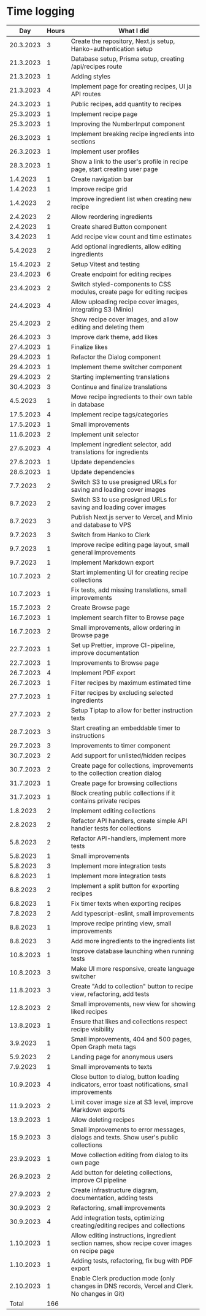 # Time logging

| Day       | Hours | What I did                                                                                       |
| --------- | ----- | ------------------------------------------------------------------------------------------------ |
| 20.3.2023 | 3     | Create the repository, Next.js setup, Hanko-authentication setup                                 |
| 21.3.2023 | 1     | Database setup, Prisma setup, creating /api/recipes route                                        |
| 21.3.2023 | 1     | Adding styles                                                                                    |
| 21.3.2023 | 4     | Implement page for creating recipes, UI ja API routes                                            |
| 24.3.2023 | 1     | Public recipes, add quantity to recipes                                                          |
| 25.3.2023 | 1     | Implement recipe page                                                                            |
| 25.3.2023 | 1     | Improving the NumberInput component                                                              |
| 26.3.2023 | 1     | Implement breaking recipe ingredients into sections                                              |
| 26.3.2023 | 1     | Implement user profiles                                                                          |
| 28.3.2023 | 1     | Show a link to the user's profile in recipe page, start creating user page                       |
| 1.4.2023  | 1     | Create navigation bar                                                                            |
| 1.4.2023  | 1     | Improve recipe grid                                                                              |
| 1.4.2023  | 2     | Improve ingredient list when creating new recipe                                                 |
| 2.4.2023  | 2     | Allow reordering ingredients                                                                     |
| 2.4.2023  | 1     | Create shared Button component                                                                   |
| 3.4.2023  | 1     | Add recipe view count and time estimates                                                         |
| 5.4.2023  | 2     | Add optional ingredients, allow editing ingredients                                              |
| 15.4.2023 | 2     | Setup Vitest and testing                                                                         |
| 23.4.2023 | 6     | Create endpoint for editing recipes                                                              |
| 23.4.2023 | 2     | Switch styled-components to CSS modules, create page for editing recipes                         |
| 24.4.2023 | 4     | Allow uploading recipe cover images, integrating S3 (Minio)                                      |
| 25.4.2023 | 2     | Show recipe cover images, and allow editing and deleting them                                    |
| 26.4.2023 | 3     | Improve dark theme, add likes                                                                    |
| 27.4.2023 | 1     | Finalize likes                                                                                   |
| 29.4.2023 | 1     | Refactor the Dialog component                                                                    |
| 29.4.2023 | 1     | Implement theme switcher component                                                               |
| 29.4.2023 | 2     | Starting implementing translations                                                               |
| 30.4.2023 | 3     | Continue and finalize translations                                                               |
| 4.5.2023  | 1     | Move recipe ingredients to their own table in database                                           |
| 17.5.2023 | 4     | Implement recipe tags/categories                                                                 |
| 17.5.2023 | 1     | Small improvements                                                                               |
| 11.6.2023 | 2     | Implement unit selector                                                                          |
| 27.6.2023 | 4     | Implement ingredient selector, add translations for ingredients                                  |
| 27.6.2023 | 1     | Update dependencies                                                                              |
| 28.6.2023 | 1     | Update dependencies                                                                              |
| 7.7.2023  | 2     | Switch S3 to use presigned URLs for saving and loading cover images                              |
| 8.7.2023  | 2     | Switch S3 to use presigned URLs for saving and loading cover images                              |
| 8.7.2023  | 3     | Publish Next.js server to Vercel, and Minio and database to VPS                                  |
| 9.7.2023  | 3     | Switch from Hanko to Clerk                                                                       |
| 9.7.2023  | 1     | Improve recipe editing page layout, small general improvements                                   |
| 9.7.2023  | 1     | Implement Markdown export                                                                        |
| 10.7.2023 | 2     | Start implementing UI for creating recipe collections                                            |
| 10.7.2023 | 1     | Fix tests, add missing translations, small improvements                                          |
| 15.7.2023 | 2     | Create Browse page                                                                               |
| 16.7.2023 | 1     | Implement search filter to Browse page                                                           |
| 16.7.2023 | 2     | Small improvements, allow ordering in Browse page                                                |
| 22.7.2023 | 1     | Set up Prettier, improve CI-pipeline, improve documentation                                      |
| 22.7.2023 | 1     | Improvements to Browse page                                                                      |
| 26.7.2023 | 4     | Implement PDF export                                                                             |
| 26.7.2023 | 1     | Filter recipes by maximum estimated time                                                         |
| 27.7.2023 | 1     | Filter recipes by excluding selected ingredients                                                 |
| 27.7.2023 | 2     | Setup Tiptap to allow for better instruction texts                                               |
| 28.7.2023 | 3     | Start creating an embeddable timer to instructions                                               |
| 29.7.2023 | 3     | Improvements to timer component                                                                  |
| 30.7.2023 | 2     | Add support for unlisted/hidden recipes                                                          |
| 30.7.2023 | 2     | Create page for collections, improvements to the collection creation dialog                      |
| 31.7.2023 | 1     | Create page for browsing collections                                                             |
| 31.7.2023 | 1     | Block creating public collections if it contains private recipes                                 |
| 1.8.2023  | 2     | Implement editing collections                                                                    |
| 2.8.2023  | 2     | Refactor API handlers, create simple API handler tests for collections                           |
| 5.8.2023  | 2     | Refactor API-handlers, implement more tests                                                      |
| 5.8.2023  | 1     | Small improvements                                                                               |
| 5.8.2023  | 3     | Implement more integration tests                                                                 |
| 6.8.2023  | 1     | Implement more integration tests                                                                 |
| 6.8.2023  | 2     | Implement a split button for exporting recipes                                                   |
| 6.8.2023  | 1     | Fix timer texts when exporting recipes                                                           |
| 7.8.2023  | 2     | Add typescript-eslint, small improvements                                                        |
| 8.8.2023  | 1     | Improve recipe printing view, small improvements                                                 |
| 8.8.2023  | 3     | Add more ingredients to the ingredients list                                                     |
| 10.8.2023 | 1     | Improve database launching when running tests                                                    |
| 10.8.2023 | 3     | Make UI more responsive, create language switcher                                                |
| 11.8.2023 | 3     | Create "Add to collection" button to recipe view, refactoring, add tests                         |
| 12.8.2023 | 2     | Small improvements, new view for showing liked recipes                                           |
| 13.8.2023 | 1     | Ensure that likes and collections respect recipe visibility                                      |
| 3.9.2023  | 1     | Small improvements, 404 and 500 pages, Open Graph meta tags                                      |
| 5.9.2023  | 2     | Landing page for anonymous users                                                                 |
| 7.9.2023  | 1     | Small improvements to texts                                                                      |
| 10.9.2023 | 4     | Close button to dialog, button loading indicators, error toast notifications, small improvements |
| 11.9.2023 | 2     | Limit cover image size at S3 level, improve Markdown exports                                     |
| 13.9.2023 | 1     | Allow deleting recipes                                                                           |
| 15.9.2023 | 3     | Small improvements to error messages, dialogs and texts. Show user's public collections          |
| 23.9.2023 | 1     | Move collection editing from dialog to its own page                                              |
| 26.9.2023 | 2     | Add button for deleting collections, improve CI pipeline                                         |
| 27.9.2023 | 2     | Create infrastructure diagram, documentation, adding tests                                       |
| 30.9.2023 | 2     | Refactoring, small improvements                                                                  |
| 30.9.2023 | 4     | Add integration tests, optimizing creating/editing recipes and collections                       |
| 1.10.2023 | 1     | Allow editing instructions, ingredient section names, show recipe cover images on recipe page    |
| 1.10.2023 | 1     | Adding tests, refactoring, fix bug with PDF export                                               |
| 2.10.2023 | 1     | Enable Clerk production mode (only changes in DNS records, Vercel and Clerk. No changes in Git)  |
| Total     | 166   |                                                                                                  |
